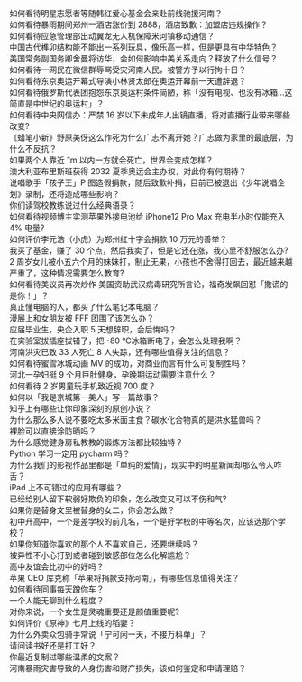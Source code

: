 如何看待明星志愿者等随韩红爱心基金会亲赴前线驰援河南？  
如何看待暴雨期间郑州一酒店涨价到 2888，酒店致歉：加盟店违规操作？  
如何看待应急管理部出动翼龙无人机保障米河镇移动通信？  
中国古代榫卯结构能不能出一系列玩具，像乐高一样，但是更具有中华特色？  
美国常务副国务卿舍曼将访华，会如何影响中美关系走向？释放了什么信号？  
如何看待一网民在微信群辱骂受灾河南人民，被警方予以行拘十日？  
如何看待东京奥运开幕式导演小林贤太郎在奥运开幕前一天遭辞退？  
如何看待俄罗斯代表团抱怨东京奥运村条件简陋，称「没有电视、也没有冰箱…这简直是中世纪的奥运村」？  
如何看待中央网信办：严禁 16 岁以下未成年人出镜直播，将对直播行业带来哪些改变?  
《蜡笔小新》野原美伢这么作死为什么广志不离开她？广志做为家里的最底层，为什么不反抗？  
如果两个人靠近 1m 以内一方就会死亡，世界会变成怎样？  
澳大利亚布里斯班获得 2032 夏季奥运会主办权，对此你有何期待？  
说唱歌手「孩子王」P 图造假捐款，随后致歉补捐，目前已被退出《少年说唱企划》录制，还将造成哪些影响？  
你们读驾校教练说过什么经典语录？  
如何看待视频博主实测苹果外接电池给 iPhone12 Pro Max 充电半小时仅能充入 4% 电量?  
如何评价李元浩（小虎）为郑州红十字会捐款 10 万元的善举？  
我买了基金，赚了 30 个点，然后我卖了，但是它还在涨，我心里不舒服怎么办?  
2 周岁女儿被小五六个月的妹妹打，制止无果，小孩也不舍得打回去，最近越来越严重了，这种情况需要怎么教育?  
如何看待美议员再次炒作 美国资助武汉病毒研究所言论，福奇发飙回怼「撒谎的是你！」？  
真正懂电脑的人，都买了什么笔记本电脑？  
漫展上和女朋友被 FFF 团围了该怎么办？  
应届毕业生，央企入职 5 天想辞职，会后悔吗？  
在实验室拔插座拔错了，把 -80 ℃冰箱断电了，会怎么处理我啊？  
河南洪灾已致 33 人死亡 8 人失踪，还有哪些值得关注的信息？  
如何看待蜜雪冰城动画 MV 的成功，对商业而言有什么可复制性吗？  
河北一孕妇挺 9 个月巨肚健身，孕晚期运动需要注意什么？  
如何看待 2 岁男童玩手机致近视 700 度？  
如何以「我是京城第一美人」写一篇故事？  
知乎上有哪些让你印象深刻的原创小说？  
为什么那么多人说不要吃太多米面主食？碳水化合物真的是洪水猛兽吗？  
裸脸可以直接涂防晒吗？  
为什么感觉健身房私教教的锻炼方法都比较独特？  
Python 学习一定用 pycharm 吗？  
为什么我们的影视作品里都是「单纯的爱情」，现实中的明星新闻却那么令人咋舌？  
iPad 上不可错过的应用有哪些？  
已经给别人留下软弱好欺负的印象，怎么改变又可以不伤和气?  
如果你是替身文里被替身的女二，你会怎么做？  
初中升高中，一个是差学校的前几名，一个是好学校的中等名次，应该选那个学校？  
如果你知道你喜欢的那个人不喜欢自己，还要继续吗？  
被异性不小心打到或者碰到敏感部位怎么化解尴尬？  
高中友谊会比初中的好吗？  
苹果 CEO 库克称「苹果将捐款支持河南」，有哪些信息值得关注？  
如何看待同事每天蹭你车？  
一个人能无聊到什么程度？  
对你来说，一个女生是灵魂重要还是颜值重要呢?  
如何评价《原神》七月上线的稻妻？  
为什么外卖众包骑手常说「宁可闲一天，不接万科单」？  
请问读书好还是打工好？  
你最近复制过哪些温柔的文案？  
河南暴雨灾害导致的人身伤害和财产损失，该如何鉴定和申请理赔？  
